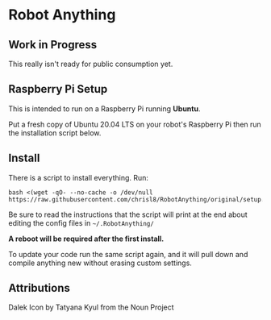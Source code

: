 # Robot Anything

## Work in Progress

This really isn't ready for public consumption yet.

## Raspberry Pi Setup

This is intended to run on a Raspberry Pi running **Ubuntu**. 

Put a fresh copy of Ubuntu 20.04 LTS on your robot's Raspberry Pi then run the installation script below.

## Install
There is a script to install everything. Run:

```
bash <(wget -qO- --no-cache -o /dev/null https://raw.githubusercontent.com/chrisl8/RobotAnything/original/setup.sh)
```

Be sure to read the instructions that the script will print at the end about editing the config files in `~/.RobotAnything/`

**A reboot will be required after the first install.**

To update your code run the same script again, and it will pull down and compile anything new without erasing custom settings.

## Attributions
Dalek Icon by Tatyana Kyul from the Noun Project
